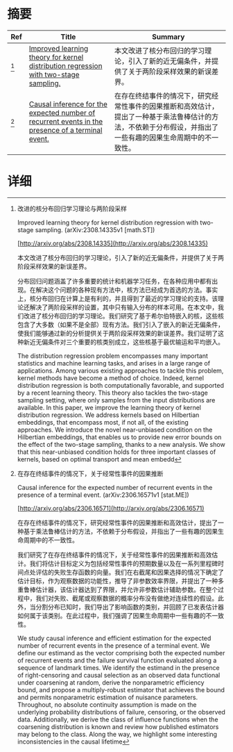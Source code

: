 # 摘要

| Ref | Title | Summary |
| --- | --- | --- |
| [^1] | [Improved learning theory for kernel distribution regression with two-stage sampling.](http://arxiv.org/abs/2308.14335) | 本文改进了核分布回归的学习理论，引入了新的近无偏条件，并提供了关于两阶段采样效果的新误差界。 |
| [^2] | [Causal inference for the expected number of recurrent events in the presence of a terminal event.](http://arxiv.org/abs/2306.16571) | 在存在终结事件的情况下，研究经常性事件的因果推断和高效估计，提出了一种基于乘法鲁棒估计的方法，不依赖于分布假设，并指出了一些有趣的因果生命周期中的不一致性。 |

# 详细

[^1]: 改进的核分布回归学习理论与两阶段采样

    Improved learning theory for kernel distribution regression with two-stage sampling. (arXiv:2308.14335v1 [math.ST])

    [http://arxiv.org/abs/2308.14335](http://arxiv.org/abs/2308.14335)

    本文改进了核分布回归的学习理论，引入了新的近无偏条件，并提供了关于两阶段采样效果的新误差界。

    

    分布回归问题涵盖了许多重要的统计和机器学习任务，在各种应用中都有出现。在解决这个问题的各种现有方法中，核方法已经成为首选的方法。事实上，核分布回归在计算上是有利的，并且得到了最近的学习理论的支持。该理论还解决了两阶段采样的设置，其中只有输入分布的样本可用。在本文中，我们改进了核分布回归的学习理论。我们研究了基于希尔伯特嵌入的核，这些核包含了大多数（如果不是全部）现有方法。我们引入了嵌入的新近无偏条件，使我们能够通过新的分析提供关于两阶段采样效果的新误差界。我们证明了这种新近无偏条件对三个重要的核类别成立，这些核基于最优输运和平均嵌入。

    The distribution regression problem encompasses many important statistics and machine learning tasks, and arises in a large range of applications. Among various existing approaches to tackle this problem, kernel methods have become a method of choice. Indeed, kernel distribution regression is both computationally favorable, and supported by a recent learning theory. This theory also tackles the two-stage sampling setting, where only samples from the input distributions are available. In this paper, we improve the learning theory of kernel distribution regression. We address kernels based on Hilbertian embeddings, that encompass most, if not all, of the existing approaches. We introduce the novel near-unbiased condition on the Hilbertian embeddings, that enables us to provide new error bounds on the effect of the two-stage sampling, thanks to a new analysis. We show that this near-unbiased condition holds for three important classes of kernels, based on optimal transport and mean embedd
    
[^2]: 在存在终结事件的情况下，关于经常性事件的因果推断

    Causal inference for the expected number of recurrent events in the presence of a terminal event. (arXiv:2306.16571v1 [stat.ME])

    [http://arxiv.org/abs/2306.16571](http://arxiv.org/abs/2306.16571)

    在存在终结事件的情况下，研究经常性事件的因果推断和高效估计，提出了一种基于乘法鲁棒估计的方法，不依赖于分布假设，并指出了一些有趣的因果生命周期中的不一致性。

    

    我们研究了在存在终结事件的情况下，关于经常性事件的因果推断和高效估计。我们将估计目标定义为包括经常性事件的预期数量以及在一系列里程碑时间点处评估的失败生存函数的向量。我们在右截尾和因果选择的情况下确定了估计目标，作为观察数据的功能性，推导了非参数效率界限，并提出了一种多重鲁棒估计器，该估计器达到了界限，并允许非参数估计辅助参数。在整个过程中，我们对失败、截尾或观察数据的概率分布没有做绝对连续性的假设。此外，当分割分布已知时，我们导出了影响函数的类别，并回顾了已发表估计器如何属于该类别。在此过程中，我们强调了因果生命周期中一些有趣的不一致性。

    We study causal inference and efficient estimation for the expected number of recurrent events in the presence of a terminal event. We define our estimand as the vector comprising both the expected number of recurrent events and the failure survival function evaluated along a sequence of landmark times. We identify the estimand in the presence of right-censoring and causal selection as an observed data functional under coarsening at random, derive the nonparametric efficiency bound, and propose a multiply-robust estimator that achieves the bound and permits nonparametric estimation of nuisance parameters. Throughout, no absolute continuity assumption is made on the underlying probability distributions of failure, censoring, or the observed data. Additionally, we derive the class of influence functions when the coarsening distribution is known and review how published estimators may belong to the class. Along the way, we highlight some interesting inconsistencies in the causal lifetime 
    

